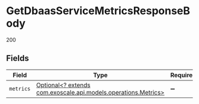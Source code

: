 # GetDbaasServiceMetricsResponseBody

200


## Fields

| Field                                                                                                | Type                                                                                                 | Required                                                                                             | Description                                                                                          |
| ---------------------------------------------------------------------------------------------------- | ---------------------------------------------------------------------------------------------------- | ---------------------------------------------------------------------------------------------------- | ---------------------------------------------------------------------------------------------------- |
| `metrics`                                                                                            | [Optional<? extends com.exoscale.api.models.operations.Metrics>](../../models/operations/Metrics.md) | :heavy_minus_sign:                                                                                   | N/A                                                                                                  |